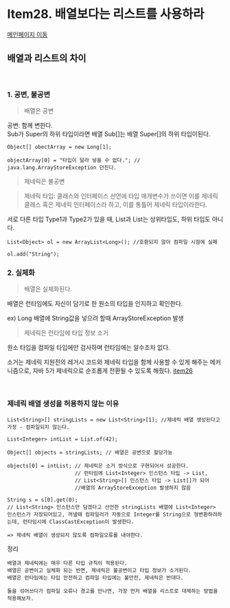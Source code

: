 # Item28. 배열보다는 리스트를 사용하라

[메인페이지 이동](../README.md)

## 배열과 리스트의 차이

</br>

### 1. 공변, 불공변

> 배열은 공변

공변: 함께 변한다. </br>
Sub가 Super의 하위 타입이라면 배열 Sub[]는 배열 Super[]의 하위 타입이된다.


```
Object[] obectArray = new Long[1]; 

objectArray[0] = "타입이 달라 넣을 수 없다."; // java.lang.ArrayStoreException 던진다.

```

> 제네릭은 불공변

> 제네릭 타입: 클래스와 인터페이스 선언에 타입 매개변수가 쓰이면 이를 제네릭 클래스 혹은 제네릭 인터페이스라 하고, 이를 통틀어 제네릭 타입이라한다.


서로 다른 타입 Type1과 Type2가 있을 때, List<Type1>과 List<Type2>는 상위타입도, 하위 타입도 아니다.

```
List<Object> ol = new ArrayList<Long>(); //호환되지 않아 컴파일 시점에 실패

ol.add("String");
```

### 2. 실체화

> 배열은 실체화된다.

배열은 런타임에도 자신이 담기로 한 원소의 타입을 인지하고 확인한다. </br>

ex) Long 배열에 String값을 넣으려 할때 ArrayStoreException 발생


> 제네릭은 런타임에 타입 정보 소거

원소 타입을 컴파일 타입에만 검사하며 런타임에는 알수조차 없다.

소거는 제네릭 지원전의 레거시 코드와 제네릭 타입을 함께 사용할 수 있게 해주는 메커니즘으로, 자바 5가 제네릭으로 순조롭게 전환될 수 있도록 해줬다. [item26](../chapter_05/item_26.md)

</br>

### 제네릭 배열 생성을 허용하지 않는 이유

```
List<String>[] stringLists = new List<String>[1]; //제네릭 배열 생성된다고 가정 - 컴파일되지 않는다. 

List<Integer> intList = List.of(42);

Object[] objects = stringLists; // 배열은 공변으로 할당가능

objects[0] = intList; // 제네릭은 소거 방식으로 구현되어서 성공한다.
                      // 런타임에 List<Integer> 인스턴스 타입 -> List,
                      // List<String>[] 인스턴스 타입 -> List[]가 되어 
                      //배열의 ArrayStoreException 발생하지 않음

String s = s[0].get(0); 
// List<String> 인스턴스만 담겠다고 선언한 stringLists 배열에 List<Integer> 인스턴스가 저장되어있고, 꺼낼때 컴파일러가 자동으로 Integer를 String으로 형변환하려하는데, 런타임시에 ClassCastException이 발생한다.

=> 제네릭 배열이 생성되지 않도록 컴파일오류를 내야한다.
```


정리

```
배열과 제네릭에는 매우 다른 타입 규칙이 적용된다.
배열은 공변이고 실체화 되는 반면, 제네릭은 불공변이고 타입 정보가 소거된다.
배열은 런타임에는 타입 안전하고 컴파일 타입에는 불안전, 제네릭은 반대다.

둘을 섞어쓰다가 컴파일 오류나 경고를 만나면, 가장 먼저 배열을 리스트로 대체하는 방법을 적용해보자.

```

